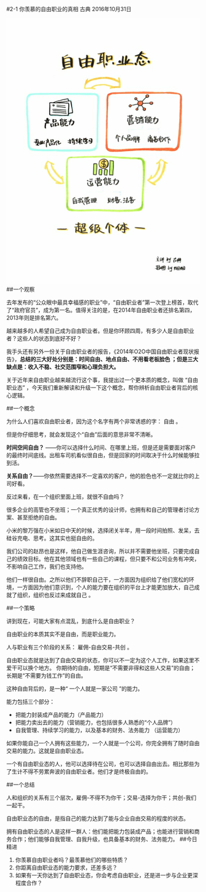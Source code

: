 #2-1 你羡慕的自由职业的真相
古典 2016年10月31日

![](./_image/WechatIMG21.png)
##一个观察

去年发布的“公众眼中最具幸福感的职业”中，“自由职业者”第一次登上榜首，取代了“政府官员”，成为第一名。值得关注的是，在2014年自由职业者还排名第四，2013年则是排名第六。

越来越多的人希望自己成为自由职业者。但是你环顾四周，有多少人是自由职业者？这些人的状态到底好不好？

我手头还有另外一份关于自由职业者的报告，《2014年O2O中国自由职业者现状报告》，**总结的三大好处分别是：时间自由、地点自由、不用看老板脸色 ；但是三大缺点是：收入不稳、社交范围窄和心理负担大。**

关于近年来自由职业越来越流行这个事，我提出过一个更本质的概念，叫做 “自由职业态” ，今天我们重新解读和升级一下这个概念，帮你辨析自由职业者背后的核心逻辑。

##一个概念

为什么人们喜欢自由职业者，因为这个名字有两个非常诱惑的字： 自由 。

但是你仔细思考，就会发现这个“自由”后面的意思非常不清晰。

**时间空间自由？** ——你可以选择什么时间、在哪里上班，但是还是需要面对客户的最终时间底线。出租车司机看似很自由，但是回家的时间取决于什么时候能够拉到活。

**关系自由？**——你依然需要选择不一定喜欢的客户，他的脸色也不一定就比你的上司好看。

反过来看，在一个组织里面上班，就很不自由吗？

很多企业的高管也不坐班；一个真正优秀的设计师，也拥有和自己的管理者讨论方案、甚至拒绝的自由。

小米的黎万强在小米如日中天的时候，选择闭关半年，用一段时间拍照、发呆，去硅谷充电、思考。这其实也挺自由的。

我们公司的赵昂也是这样，他自己做生涯咨询，所以并不需要他坐班，只要完成自己的绩效目标。他在其他领域也有一些自己的课程，但只要不和公司业务有冲突，不影响自己工作，我们也支持他。

他们一样很自由。之所以他们不辞职自己干，一方面因为组织给了他们宽松的环境，一方面因为他们意识到，个人的能力要在组织的平台上才能更加放大，自己成就了组织，组织也反过来成就自己 。

##一个策略

讲到现在，可能大家有点混乱，到底什么是自由职业？

自由职业的本质其实不是自由，而是职业能力。

人与职业有三个阶段的关系： 雇佣-自由交易-共创 。

自由职业态就是达到了自由交易的状态，你可以不一定为这个人工作，如果这里不爱干可以换个地方。
你期待的自由，短期是“不需要非得和这些人交易”的自由；长期是“不需要为钱工作”的自由。

这种自由背后的，是一种“ 一个人就是一家公司 ”的能力。

能力包括三个部分：
- 把能力封装成产品的能力（产品能力）
- 把能力卖出去的能力（营销能力，也包括很多人熟悉的“个人品牌”）
- 自我管理、持续学习的能力，以及基本的财务、法务能力 （运营能力）

如果你能自己一个人拥有这些能力，一个人就是一个公司，你完全拥有了随时自由交易的能力。这就是自由职业态。

一个有自由职业态的人，他可以选择待在公司，也可以选择自由出去。相比那些为了生计不得不劳累奔波的自由职业者。他们才是终极自由的。

##一个总结

人和组织的关系有三个层次，雇佣-不得不为你干；交易-选择为你干；共创-我们一起干。

自由职业态的自由，是指自己的能力达到了能与企业自由交易的程度的状态。

拥有自由职业态的人是这样一群人：他们能把能力包装成产品；也能进行营销和商务合作；他们能够自我管理、自我升级，也具备基本的财务、法务能力。
##今日精进
1. 你羡慕自由职业者吗？最羡慕他们的哪些特质？
2. 你距离自由职业态的能力要求，还差多远？
3. 如果有一天你达到了自由职业态，你会考虑自由职业，还是进一步与企业更深程度合作？